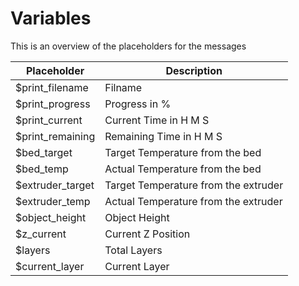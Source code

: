# Variables

This is an overview of the placeholders for the messages

| Placeholder      | Description                          |
| ---------------- | ------------------------------------ |
| $print_filename  | Filname                              |
| $print_progress  | Progress in %                        |
| $print_current   | Current Time in H M S                |
| $print_remaining | Remaining Time in H M S              |
| $bed_target      | Target Temperature from the bed      |
| $bed_temp        | Actual Temperature from the bed      |
| $extruder_target | Target Temperature from the extruder |
| $extruder_temp   | Actual Temperature from the extruder |
| $object_height   | Object Height                        |
| $z_current       | Current Z Position                   |
| $layers          | Total Layers                         |
| $current_layer   | Current Layer                        |